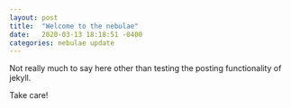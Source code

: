 ```yaml
---
layout: post
title:  "Welcome to the nebulae"
date:   2020-03-13 18:18:51 -0400
categories: nebulae update
---
```

Not really much to say here other than testing the posting functionality of jekyll.

Take care!
